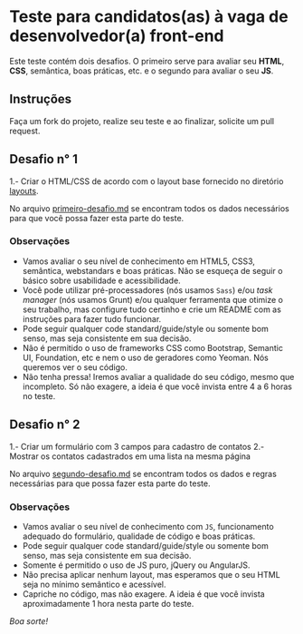# Teste para candidatos(as) à vaga de desenvolvedor(a) front-end
Este teste contém dois desafios. O primeiro serve para avaliar seu **HTML**, **CSS**, semântica, boas práticas, etc. e o segundo para avaliar o seu **JS**.

## Instruções
Faça um fork do projeto, realize seu teste e ao finalizar, solicite um pull request.

## Desafio n° 1
1.- Criar o HTML/CSS de acordo com o layout base fornecido no diretório [layouts](./layouts).

No arquivo [primeiro-desafio.md](./primeiro-desafio.md) se encontram todos os dados necessários para que você possa fazer esta parte do teste.

### Observações
- Vamos avaliar o seu nível de conhecimento em HTML5, CSS3, semântica, webstandars e boas práticas. Não se esqueça de seguir o básico sobre usabilidade e acessibilidade.
- Você pode utilizar pré-processadores (nós usamos `Sass`) e/ou _task manager_ (nós usamos Grunt) e/ou qualquer ferramenta que otimize o seu trabalho, mas configure tudo certinho e crie um README com as instruções para fazer tudo funcionar.
- Pode seguir qualquer code standard/guide/style ou somente bom senso, mas seja consistente em sua decisão.
- Não é permitido o uso de frameworks CSS como Bootstrap, Semantic UI, Foundation, etc e nem o uso de geradores como Yeoman. Nós queremos ver o seu código.
- Não tenha pressa! Iremos avaliar a qualidade do seu código, mesmo que incompleto. Só não exagere, a ideia é que você invista entre 4 a 6 horas no teste.

## Desafio n° 2
1.- Criar um formulário com 3 campos para cadastro de contatos 
2.- Mostrar os contatos cadastrados em uma lista na mesma página

No arquivo [segundo-desafio.md](./segundo-desafio.md) se encontram todos os dados e regras necessárias para que possa fazer esta parte do teste.

### Observações
- Vamos avaliar o seu nível de conhecimento com `JS`, funcionamento adequado do formulário, qualidade de código e boas práticas.
- Pode seguir qualquer code standard/guide/style ou somente bom senso, mas seja consistente em sua decisão.
- Somente é permitido o uso de JS puro, jQuery ou AngularJS.
- Não precisa aplicar nenhum layout, mas esperamos que o seu HTML seja no mínimo semântico e acessível.
- Capriche no código, mas não exagere. A ideia é que você invista aproximadamente 1 hora nesta parte do teste.

*Boa sorte!*